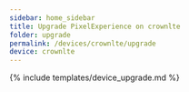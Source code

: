 ```yaml
---
sidebar: home_sidebar
title: Upgrade PixelExperience on crownlte
folder: upgrade
permalink: /devices/crownlte/upgrade
device: crownlte
---
```

{% include templates/device_upgrade.md %}
